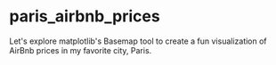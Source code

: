 # paris_airbnb_prices
Let's explore matplotlib's Basemap tool to create a fun visualization of AirBnb prices in my favorite city, Paris. 
